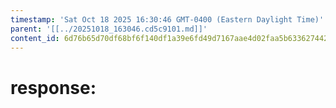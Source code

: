```yaml
---
timestamp: 'Sat Oct 18 2025 16:30:46 GMT-0400 (Eastern Daylight Time)'
parent: '[[../20251018_163046.cd5c9101.md]]'
content_id: 6d76b65d70df68bf6f140df1a39e6fd49d7167aae4d02faa5b63362744266256
---
```


# response:
